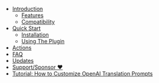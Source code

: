 <div class="sponsor-container"></div>
<div class="ww-ads wwads-cn wwads-horizontal" data-id="327"></div>

* [Introduction](/en/docs#introduction)
    * [Features](/en/docs#features)
    * [Compatibility](/en/docs#compatibility)
* [Quick Start](/en/docs#quick-start)
    * [Installation](/en/docs#installation)
    * [Using The Plugin](/en/docs#usage)
* [Actions](/en/docs#actions)
* [FAQ](/en/faq)
* [Updates](/en/updates)
* [Support/Sponsor ❤️](/en/support)
* [Tutorial: How to Customize OpenAI Translation Prompts](/en/tutorial/how_to_customize_translation_prompts.md)